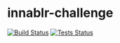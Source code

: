 # innablr-challenge

[![Build Status](https://github.com/bradyslot/innablr-challenge/actions/workflows/build.yml/badge.svg)](https://github.com/bradyslot/innablr-challenge/actions)
[![Tests Status](https://github.com/bradyslot/innablr-challenge/actions/workflows/test.yml/badge.svg)](https://github.com/bradyslot/innablr-challenge/actions)



